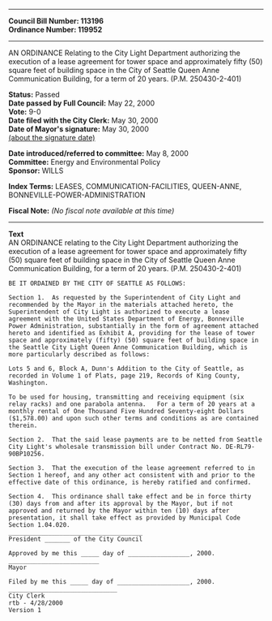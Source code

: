 * * * * *  
  
**Council Bill Number: [](#h0)[](#h2)113196**   
**Ordinance Number: 119952**  
  
* * * * *  
  
AN ORDINANCE Relating to the City Light Department authorizing the execution of a lease agreement for tower space and approximately fifty (50) square feet of building space in the City of Seattle Queen Anne Communication Building, for a term of 20 years. (P.M. 250430-2-401)  
  
**Status:** Passed   
**Date passed by Full Council:** May 22, 2000   
**Vote:** 9-0   
**Date filed with the City Clerk:** May 30, 2000   
**Date of Mayor's signature:** May 30, 2000   
[(about the signature date)](/~public/approvaldate.htm)   
  
  
**Date introduced/referred to committee:** May 8, 2000   
**Committee:** Energy and Environmental Policy   
**Sponsor:** WILLS   
  
**Index Terms:** LEASES, COMMUNICATION-FACILITIES, QUEEN-ANNE, BONNEVILLE-POWER-ADMINISTRATION  
  
**Fiscal Note:** *(No fiscal note available at this time)*  
  
* * * * *  
  
**Text**  
    AN ORDINANCE relating to the City Light Department authorizing the  
    execution of a lease agreement for tower space and approximately fifty  
    (50) square feet of building space in  the City of Seattle Queen Anne  
    Communication Building, for a term of 20 years.  (P.M. 250430-2-401)  
  
    BE IT ORDAINED BY THE CITY OF SEATTLE AS FOLLOWS:  
  
    Section 1.  As requested by the Superintendent of City Light and  
    recommended by the Mayor in the materials attached hereto, the  
    Superintendent of City Light is authorized to execute a lease  
    agreement with the United States Department of Energy, Bonneville  
    Power Administration, substantially in the form of agreement attached  
    hereto and identified as Exhibit A, providing for the lease of tower  
    space and approximately (fifty) (50) square feet of building space in  
    the Seattle City Light Queen Anne Communication Building, which is  
    more particularly described as follows:  
  
    Lots 5 and 6, Block A, Dunn's Addition to the City of Seattle, as  
    recorded in Volume 1 of Plats, page 219, Records of King County,  
    Washington.  
  
    To be used for housing, transmitting and receiving equipment (six  
    relay racks) and one parabola antenna.   For a term of 20 years at a  
    monthly rental of One Thousand Five Hundred Seventy-eight Dollars  
    ($1,578.00) and upon such other terms and conditions as are contained  
    therein.  
  
    Section 2.  That the said lease payments are to be netted from Seattle  
    City Light's wholesale transmission bill under Contract No. DE-RL79-  
    90BP10256.  
  
    Section 3.  That the execution of the lease agreement referred to in  
    Section 1 hereof, and any other act consistent with and prior to the  
    effective date of this ordinance, is hereby ratified and confirmed.  
  
    Section 4.  This ordinance shall take effect and be in force thirty  
    (30) days from and after its approval by the Mayor, but if not  
    approved and returned by the Mayor within ten (10) days after  
    presentation, it shall take effect as provided by Municipal Code  
    Section 1.04.020.  
    _____________________________________  
    President _______ of the City Council  
  
    Approved by me this _____ day of _________________, 2000.  
    _________________________  
    Mayor  
  
    Filed by me this _____ day of ____________________, 2000.  
    ______________________________  
    City Clerk  
    rtb - 4/28/2000  
    Version 1  
